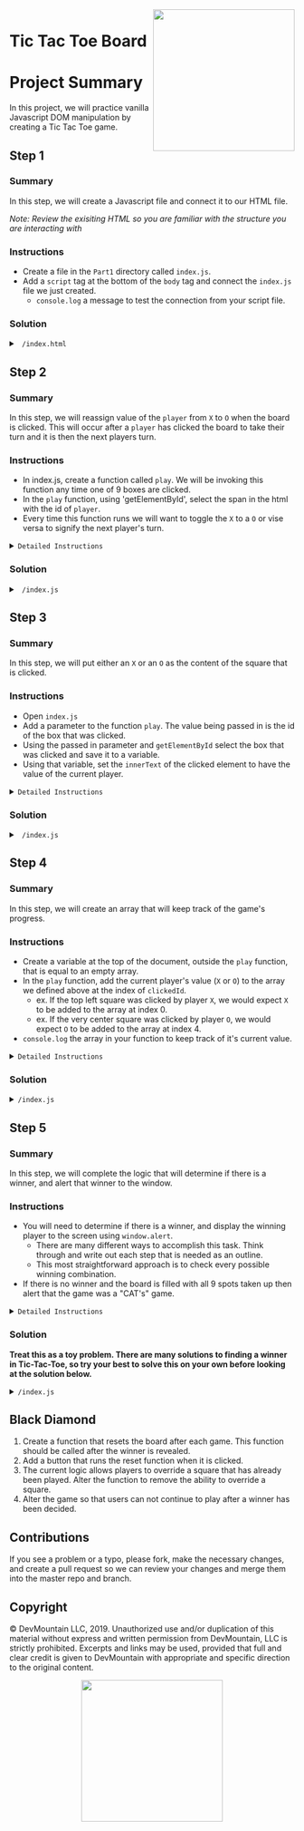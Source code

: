 <img src="https://s3.amazonaws.com/devmountain/readme-logo.png" width="250" align="right">

# Tic Tac Toe Board

# Project Summary

In this project, we will practice vanilla Javascript DOM manipulation by creating a Tic Tac Toe game.

## Step 1

### Summary

In this step, we will create a Javascript file and connect it to our HTML file.

_Note: Review the exisiting HTML so you are familiar with the structure you are interacting with_

### Instructions

- Create a file in the `Part1` directory called `index.js`.
- Add a `script` tag at the bottom of the `body` tag and connect the `index.js` file we just created.
  - `console.log` a message to test the connection from your script file.


### Solution

<details>

<summary> <code> /index.html </code> </summary>

```html
<!DOCTYPE html>
<html lang="en">
  <head>
    <meta charset="UTF-8" />
    <meta name="viewport" content="width=device-width, initial-scale=1.0" />
    <title>Tic Tac Toe</title>
    <link rel="stylesheet" href="./index.css" />
  </head>
  <body>
    <nav>
      <h1>Tic Tac Toe Board!</h1>
    </nav>
    <main>
      <table>
        <tr class="row">
          <td id="0" onclick="play(0)"></td>
          <td id="1" onclick="play(1)"></td>
          <td id="2" onclick="play(2)"></td>
        </tr>
        <tr class="row">
          <td id="3" onclick="play(3)"></td>
          <td id="4" onclick="play(4)"></td>
          <td id="5" onclick="play(5)"></td>
        </tr>
        <tr class="row">
          <td id="6" onclick="play(6)"></td>
          <td id="7" onclick="play(7)"></td>
          <td id="8" onclick="play(8)"></td>
        </tr>
      </table>
      <span>Player </span>
      <span id="player">X</span>
      <span>'s turn</span>
    </main>
    <script src="./index.js"></script>
  </body>
</html>

```
</details>

## Step 2

### Summary

In this step, we will reassign value of the `player` from `X` to `O` when the board is clicked. This will occur after a `player` has clicked the board to take their turn and it is then the next players turn.

### Instructions
- In index.js, create a function called `play`. We will be invoking this function any time one of 9 boxes are clicked. 
- In the `play` function, using 'getElementById', select the span in the html with the id of `player`. 
- Every time this function runs we will want to toggle the `X` to a `O` or vise versa to signify the next player's turn.

<details>
<summary>
<code>Detailed Instructions</code>
</summary>

  - The first thing that we will want to do inside our `index.js` file is to make a function called `play`. This function will not take in any parameters.
  - Inside the `play` function we need to get the element in the html document that displays who's turn it currently is. Notice that in the HTML file there is a span surrounding an X with an id of `player`.
    - To select the span we will need to use `document.getElementById('player')` and store it in a variable called `playerSpan` so we can reference it later in the function.
  - Now that we have selected the span and stored it to a variable we need to toggle the text inside the html to be either `X` or `O`.
    - To do this we need to write an if statement that checks if the `playerSpan.innerText` is `===` to `X`.
    - If `playerSpan.innerText` is equal to `X` then set the the value of `playerSpan.innerText` to `O`.
    - Else, set the value of `playerSpan.innerText` to `X`, Because if it isn't `X` It should be `O`

</details>


### Solution

<details>

<summary> <code> /index.js </code> </summary>

```js
function play() {
  const playerSpan = document.getElementById('player');

  if (playerSpan.innerText === 'X') {
    playerSpan.innerText = 'O';
  } else {
    playerSpan.innerText = 'X';
  }
}
```

</details>

## Step 3

### Summary

In this step, we will put either an `X` or an `O` as the content of the square that is clicked.

### Instructions
- Open `index.js`
- Add a parameter to the function `play`. The value being passed in is the id of the box that was clicked.
- Using the passed in parameter and `getElementById` select the box that was clicked and save it to a variable.
- Using that variable, set the `innerText` of the clicked element to have the value of the current player.

<details>
<summary>
<code>Detailed Instructions</code>
</summary>

- Inside of `index.js` we need to make some more changes to the `play` function.
- Change the function so that it now takes in a parameter, it can be named what ever we want, but for clarity sake lets call it `clickedId`.
- The value that gets passed in is the id of the selected element, so lets use that and `document.getElementById(clickedId)` and save it to a variable called `clickedElement`.
- Inside the if statement lets set the `clickedElement.innerText` equal to `X`. In the else clause, set it to `O`. 

</details>

### Solution

<details>

<summary> <code> /index.js </code> </summary>

```js
function play(clickedId) {
  const playerSpan = document.getElementById('player');
  const clickedElement = document.getElementById(clickedId);

  if (playerSpan.innerText === 'X') {
    playerSpan.innerText = 'O';
    clickedElement.innerText = 'X';
  } else {
    playerSpan.innerText = 'X';
    clickedElement.innerText = 'O';
  }
}
```

</details>

## Step 4

### Summary

In this step, we will create an array that will keep track of the game's progress.

### Instructions

- Create a variable at the top of the document, outside the `play` function, that is equal to an empty array.
- In the `play` function, add the current player's value (`X` or `O`) to the array we defined above at the index of `clickedId`. 
    - ex. If the top left square was clicked by player `X`, we would expect `X` to be added to the array at index 0.
    - ex. If the very center square was clicked by player `O`, we would expect `O` to be added to the array at index 4.
- `console.log` the array in your function to keep track of it's current value.

<details>
<summary>
<code>Detailed Instructions</code>
</summary>

- Create a variable at the top of the document, outside the `play` function that is equal to an empty array, lets call it `board`.
  - This array will be keeping track of who played what where and eventually will be how we determine if 3 items are clicked in a row.
- In the if clause of the `play` function, set the array at the index that is the same as the `clickedId` to a string of `X`. We will do this by typing something like this `board[clickedId] = 'X'`.
- In the else clause of the `play` function, set the array at the index that is the same as the `clickedId` to a string of `O`. We will do this by typing something like this `board[clickedId] = 'O'`

</details>

### Solution


<details>
<summary><code>/index.js</code> </summary>

```js
const board = [];

function play(clickedId) {
  const playerSpan = document.getElementById('player');
  const clickedElement = document.getElementById(clickedId);

  if (playerSpan.innerText === 'X') {
    playerSpan.innerText = 'O';
    clickedElement.innerText = 'X';
    board[clickedId] = 'X';
  } else {
    playerSpan.innerText = 'X';
    clickedElement.innerText = 'O';
    board[clickedId] = 'O';
  }
  console.log(board);
}
```

</details>

## Step 5

### Summary

In this step, we will complete the logic that will determine if there is a winner, and alert that winner to the window.

### Instructions

- You will need to determine if there is a winner, and display the winning player to the screen using `window.alert`.
    - There are many different ways to accomplish this task. Think through and write out each step that is needed as an outline.
    - This most straightforward approach is to check every possible winning combination.
- If there is no winner and the board is filled with all 9 spots taken up then alert that the game was a "CAT's" game.


<details>
<summary>
<code>Detailed Instructions</code>
</summary>

- We will need to be referencing each item of the array pretty often, so to make our typing a bit easier lets store each index of the array into its own variable.
  - This step is not needed for the function to run properly, but it will make it easier to read.
  - Lets name each square appropriately by naming each of the 9 variables based off its location in the grid. For instance `topRight`, `topCenter`, and `middleCenter`.
- We next need to check if a winner has been determined. To do that we need to check every possible winning combination. For instance if `topLeft`, `topMiddle` and `topRight` all equal each other then we know we have a winner, almost. It is possible that all 3 squares have no value so they would all equal `undefiend`, which is not a winner. Because of that we need to first check that one of the squares does not equal `undefined`.
  - It will look something like this `if (topRight !== undefined && topRight === topCenter && topRight === topRight)`
  - In the case that all 3 are the same values then we will alert the winner. We can tell who won by looking at any of the 3 values, as what those variables hold is who played in those squares.
- Finally we need to check if the board has been filled in yet. To do this we are going to write a for loop that loops exactly 9 times, and check each index of the array.
  - If any of the index of the array contains `undefined`, we know that the array is not yet full. To keep track of this we need to create a variable called `boardFull` that by default is set to true. If we ever see the value `undefined` then we need to set its value to `false`.
  - After the for loop if the value of `boardFull` is is still true we need to alert, that it was a cats game.

</details>

### Solution

<strong>Treat this as a toy problem. There are many solutions to finding a winner in Tic-Tac-Toe, so try your best to solve this on your own before looking at the solution below. </strong>

<details>
<summary><code>/index.js</code> </summary>

```js
const board = [];

function play(clickedId) {
  const playerSpan = document.getElementById('player');
  const clickedElement = document.getElementById(clickedId);

  if (playerSpan.innerText === 'X') {
    playerSpan.innerText = 'O';
    clickedElement.innerText = 'X';
    board[clickedId] = 'X';
  } else {
    playerSpan.innerText = 'X';
    clickedElement.innerText = 'O';
    board[clickedId] = 'O';
  }
  console.log(board);

  const topLeft = board[0];
  const topCenter = board[1];
  const topRight = board[2];
  const middleLeft = board[3];
  const middleCenter = board[4];
  const middleRight = board[5];
  const bottomLeft = board[6];
  const bottomCenter = board[7];
  const bottomRight = board[8];

  // CHECKS ALL WINNING COMBINATIONS
  if (topLeft !== undefined && topLeft === topCenter && topLeft === topRight) {
    alert(`${topLeft} is the winner`);
    return;
  }
  if (middleLeft !== undefined && middleLeft === middleCenter && middleLeft === middleRight) {
    alert(`${middleLeft} is the winner`);
    return;
  }
  if (bottomLeft !== undefined && bottomLeft === bottomCenter && bottomLeft === bottomRight) {
    alert(`${bottomLeft} is the winner`);
    return;
  }
  if (topLeft !== undefined && topLeft === middleLeft && topLeft === bottomLeft) {
    alert(`${topLeft} is the winner`);
    return;
  }
  if (topCenter !== undefined && topCenter === middleCenter && topCenter === bottomCenter) {
    alert(`${topCenter} is the winner`);
    return;
  }
  if (topRight !== undefined && topRight === middleRight && topRight === bottomRight) {
    alert(`${topRight} is the winner`);
    return;
  }
  if (topLeft !== undefined && topLeft === middleCenter && topLeft === bottomRight) {
    alert(`${topLeft} is the winner`);
    return;
  }
  if (bottomLeft !== undefined && bottomLeft === middleCenter && bottomLeft === topRight) {
    alert(`${bottomLeft} is the winner`);
    return;
  }

  // DETERMINES IF THE BOARD IS FULL, ALERTS WHEN IT IS
  let boardFull = true;
  for (let i = 0; i <= 8; i++) {
    if (board[i] === undefined) {
      boardFull = false;
    }
  }
  if (boardFull === true) {
    alert("Cat's game, there is no winner");
  }
  console.log(boardFull);
}

```

</details>

## Black Diamond 

1. Create a function that resets the board after each game. This function should be called after the winner is revealed.
2. Add a button that runs the reset function when it is clicked.
3. The current logic allows players to override a square that has already been played. Alter the function to remove the ability to override a square. 
4. Alter the game so that users can not continue to play after a winner has been decided.


## Contributions

If you see a problem or a typo, please fork, make the necessary changes, and create a pull request so we can review your changes and merge them into the master repo and branch.

## Copyright

© DevMountain LLC, 2019. Unauthorized use and/or duplication of this material without express and written permission from DevMountain, LLC is strictly prohibited. Excerpts and links may be used, provided that full and clear credit is given to DevMountain with appropriate and specific direction to the original content.

<p align="center">
<img src="https://s3.amazonaws.com/devmountain/readme-logo.png" width="250">
</p>
